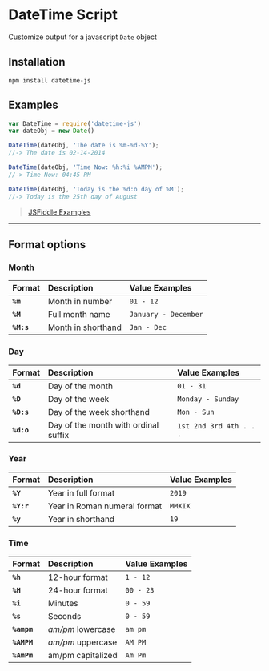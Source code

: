 # DateTime Script

Customize output for a javascript `Date` object

## Installation

```
npm install datetime-js
```

## Examples

```js
var DateTime = require('datetime-js')
var dateObj = new Date()

DateTime(dateObj, 'The date is %m-%d-%Y');
//-> The date is 02-14-2014

DateTime(dateObj, 'Time Now: %h:%i %AMPM');
//-> Time Now: 04:45 PM

DateTime(dateObj, 'Today is the %d:o day of %M');
//-> Today is the 25th day of August
```

> [JSFiddle Examples](http://jsfiddle.net/mitzerh/oexeL8ca/)

---

## Format options

### Month

| Format | Description | Value Examples |
|:-------|:------------|:---------------|
| **`%m`** | Month in number | `01 - 12` |
| **`%M`** | Full month name  | `January - December` |
| **`%M:s`** | Month in shorthand | `Jan - Dec` |

### Day

| Format | Description | Value Examples |
|:-------|:------------|:---------------|
| **`%d`** | Day of the month | `01 - 31` |
| **`%D`** | Day of the week | `Monday - Sunday` |
| **`%D:s`** | Day of the week shorthand | `Mon - Sun` |
| **`%d:o`** | Day of the month with ordinal suffix | `1st 2nd 3rd 4th . . .` |

### Year

| Format | Description | Value Examples |
|:-------|:------------|:---------------|
| **`%Y`** | Year in full format | `2019` |
| **`%Y:r`** | Year in Roman numeral format | `MMXIX` |
| **`%y`** | Year in shorthand | `19` |

### Time

| Format | Description | Value Examples |
|:-------|:------------|:---------------|
| **`%h`** | 12-hour format | `1 - 12` |
| **`%H`** | 24-hour format | `00 - 23` |
| **`%i`** | Minutes | `0 - 59` |
| **`%s`** | Seconds | `0 - 59` |
| **`%ampm`** | *am/pm* lowercase | `am pm` |
| **`%AMPM`** | *am/pm* uppercase | `AM PM` |
| **`%AmPm`** | am/pm capitalized | `Am Pm` |
